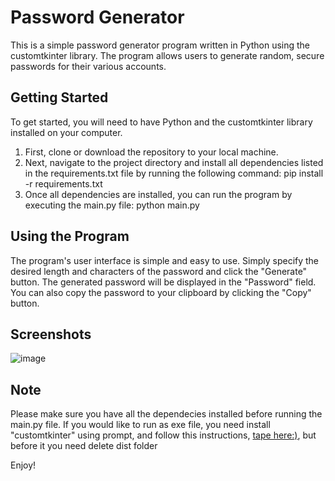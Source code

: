 # Password Generator

This is a simple password generator program written in Python using the customtkinter library. The program allows users to generate random, secure passwords for their various accounts.

## Getting Started

To get started, you will need to have Python and the customtkinter library installed on your computer.

1. First, clone or download the repository to your local machine.
2. Next, navigate to the project directory and install all dependencies listed in the requirements.txt file by running the following command: pip install -r requirements.txt
3. Once all dependencies are installed, you can run the program by executing the main.py file: python main.py

## Using the Program

The program's user interface is simple and easy to use. Simply specify the desired length and characters of the password and click the "Generate" button. The generated password will be displayed in the "Password" field. You can also copy the password to your clipboard by clicking the "Copy" button.

## Screenshots
![image](https://user-images.githubusercontent.com/38252272/212463508-40c2aff5-6c37-4ff2-993d-a9970634cec0.png)

## Note

Please make sure you have all the dependecies installed before running the main.py file.
If you would like to run as exe file, you need install "customtkinter" using prompt, and follow this instructions, [tape here:)](https://github.com/TomSchimansky/CustomTkinter/wiki/Packaging), but before it you need delete dist folder

Enjoy!
